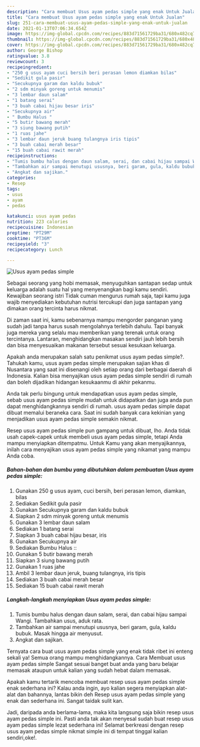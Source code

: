```yaml
---
description: "Cara membuat Usus ayam pedas simple yang enak Untuk Jualan"
title: "Cara membuat Usus ayam pedas simple yang enak Untuk Jualan"
slug: 251-cara-membuat-usus-ayam-pedas-simple-yang-enak-untuk-jualan
date: 2021-01-13T07:06:34.654Z
image: https://img-global.cpcdn.com/recipes/883d71561729ba31/680x482cq70/usus-ayam-pedas-simple-foto-resep-utama.jpg
thumbnail: https://img-global.cpcdn.com/recipes/883d71561729ba31/680x482cq70/usus-ayam-pedas-simple-foto-resep-utama.jpg
cover: https://img-global.cpcdn.com/recipes/883d71561729ba31/680x482cq70/usus-ayam-pedas-simple-foto-resep-utama.jpg
author: George Bishop
ratingvalue: 3.8
reviewcount: 3
recipeingredient:
- "250 g usus ayam cuci bersih beri perasan lemon diamkan bilas"
- "Sedikit gula pasir"
- "Secukupnya garam dan kaldu bubuk"
- "2 sdm minyak goreng untuk menumis"
- "3 lembar daun salam"
- "1 batang serai"
- "3 buah cabai hijau besar iris"
- "Secukupnya air"
- " Bumbu Halus "
- "5 butir bawang merah"
- "3 siung bawang putih"
- "1 ruas jahe"
- "3 lembar daun jeruk buang tulangnya iris tipis"
- "3 buah cabai merah besar"
- "15 buah cabai rawit merah"
recipeinstructions:
- "Tumis bumbu halus dengan daun salam, serai, dan cabai hijau sampai Wangi. Tambahkan usus, aduk rata."
- "Tambahkan air sampai menutupi ususnya, beri garam, gula, kaldu bubuk. Masak hingga air menyusut."
- "Angkat dan sajikan."
categories:
- Resep
tags:
- usus
- ayam
- pedas

katakunci: usus ayam pedas 
nutrition: 223 calories
recipecuisine: Indonesian
preptime: "PT29M"
cooktime: "PT36M"
recipeyield: "3"
recipecategory: Lunch

---
```



![Usus ayam pedas simple](https://img-global.cpcdn.com/recipes/883d71561729ba31/680x482cq70/usus-ayam-pedas-simple-foto-resep-utama.jpg)

Sebagai seorang yang hobi memasak, menyuguhkan santapan sedap untuk keluarga adalah suatu hal yang menyenangkan bagi kamu sendiri. Kewajiban seorang istri Tidak cuman mengurus rumah saja, tapi kamu juga wajib menyediakan kebutuhan nutrisi tercukupi dan juga santapan yang dimakan orang tercinta harus nikmat.

Di zaman  saat ini, kamu sebenarnya mampu mengorder panganan yang sudah jadi tanpa harus susah mengolahnya terlebih dahulu. Tapi banyak juga mereka yang selalu mau memberikan yang terenak untuk orang tercintanya. Lantaran, menghidangkan masakan sendiri jauh lebih bersih dan bisa menyesuaikan makanan tersebut sesuai kesukaan keluarga. 



Apakah anda merupakan salah satu penikmat usus ayam pedas simple?. Tahukah kamu, usus ayam pedas simple merupakan sajian khas di Nusantara yang saat ini disenangi oleh setiap orang dari berbagai daerah di Indonesia. Kalian bisa menyajikan usus ayam pedas simple sendiri di rumah dan boleh dijadikan hidangan kesukaanmu di akhir pekanmu.

Anda tak perlu bingung untuk mendapatkan usus ayam pedas simple, sebab usus ayam pedas simple mudah untuk didapatkan dan juga anda pun dapat menghidangkannya sendiri di rumah. usus ayam pedas simple dapat dibuat memalui beraneka cara. Saat ini sudah banyak cara kekinian yang menjadikan usus ayam pedas simple semakin nikmat.

Resep usus ayam pedas simple pun gampang untuk dibuat, lho. Anda tidak usah capek-capek untuk membeli usus ayam pedas simple, tetapi Anda mampu menyiapkan ditempatmu. Untuk Kamu yang akan menyajikannya, inilah cara menyajikan usus ayam pedas simple yang nikamat yang mampu Anda coba.

<!--inarticleads1-->

##### Bahan-bahan dan bumbu yang dibutuhkan dalam pembuatan Usus ayam pedas simple:

1. Gunakan 250 g usus ayam, cuci bersih, beri perasan lemon, diamkan, bilas
1. Sediakan Sedikit gula pasir
1. Gunakan Secukupnya garam dan kaldu bubuk
1. Siapkan 2 sdm minyak goreng untuk menumis
1. Gunakan 3 lembar daun salam
1. Sediakan 1 batang serai
1. Siapkan 3 buah cabai hijau besar, iris
1. Gunakan Secukupnya air
1. Sediakan  Bumbu Halus ::
1. Gunakan 5 butir bawang merah
1. Siapkan 3 siung bawang putih
1. Gunakan 1 ruas jahe
1. Ambil 3 lembar daun jeruk, buang tulangnya, iris tipis
1. Sediakan 3 buah cabai merah besar
1. Sediakan 15 buah cabai rawit merah




<!--inarticleads2-->

##### Langkah-langkah menyiapkan Usus ayam pedas simple:

1. Tumis bumbu halus dengan daun salam, serai, dan cabai hijau sampai Wangi. Tambahkan usus, aduk rata.
1. Tambahkan air sampai menutupi ususnya, beri garam, gula, kaldu bubuk. Masak hingga air menyusut.
1. Angkat dan sajikan.




Ternyata cara buat usus ayam pedas simple yang enak tidak ribet ini enteng sekali ya! Semua orang mampu menghidangkannya. Cara Membuat usus ayam pedas simple Sangat sesuai banget buat anda yang baru belajar memasak ataupun untuk kalian yang sudah hebat dalam memasak.

Apakah kamu tertarik mencoba membuat resep usus ayam pedas simple enak sederhana ini? Kalau anda ingin, ayo kalian segera menyiapkan alat-alat dan bahannya, lantas bikin deh Resep usus ayam pedas simple yang enak dan sederhana ini. Sangat taidak sulit kan. 

Jadi, daripada anda berlama-lama, maka kita langsung saja bikin resep usus ayam pedas simple ini. Pasti anda tak akan menyesal sudah buat resep usus ayam pedas simple lezat sederhana ini! Selamat berkreasi dengan resep usus ayam pedas simple nikmat simple ini di tempat tinggal kalian sendiri,oke!.

